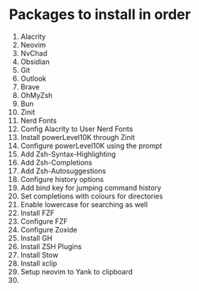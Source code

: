 # Packages to install in order 

1. Alacrity 
2. Neovim 
3. NvChad 
4. Obsidian 
5. Git 
6. Outlook 
7. Brave 
8. OhMyZsh
9. Bun
10. Zinit 
11. Nerd Fonts 
12. Config Alacrity to User Nerd Fonts 
13. Install powerLevel10K through Zinit 
14. Configure powerLevel10K using the prompt 
15. Add Zsh-Syntax-Highlighting 
16. Add Zsh-Completions 
17. Add Zsh-Autosuggestions 
18. Configure history options 
19. Add bind key for jumping command history 
20. Set completions with colours for directories 
21. Enable lowercase for searching as well 
22. Install FZF
23. Configure FZF 
24. Configure Zoxide 
25. Install GH 
26. Install ZSH Plugins 
27. Install Stow
28. Install xclip 
29. Setup neovim to Yank to clipboard
30. 
